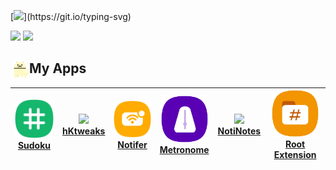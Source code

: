 [![](https://readme-typing-svg.herokuapp.com?color=808080&vCenter=true&width=500&lines=Hey+there!+It's+me%2C+Yanndroid+aka+Jesus.;I'm+18+years+old+and+live+in+Germany.;Currently%2C+I+have+a+coding+addiction+%3A%29.;What+I'm+working+on+you+ask%3F;Simple!+A+lot+of+OneUI+stuff...;Anyways%2C+have+a+great+day!)](https://git.io/typing-svg)

[![](https://github-readme-stats.vercel.app/api?username=Yanndroid&bg_color=ffffff00&text_color=888888&hide_border=true)](https://github.com/anuraghazra/github-readme-stats) [![](https://github-readme-stats.vercel.app/api/top-langs/?username=Yanndroid&layout=compact&bg_color=ffffff00&text_color=888888&hide_border=true)](https://github.com/anuraghazra/github-readme-stats)

## <img align="left" loading="lazy" src="https://github.com/Yanndroid/Yanndroid/blob/master/cats.gif" width="30" /> My Apps
[<img src="https://github.com/Yanndroid/Sudoku/blob/master/readme-res/icon.png" width="75"/><br/>Sudoku](https://github.com/Yanndroid/Sudoku) | [<img src="https://github.com/Yanndroid/hKtweaks-OneUI/blob/master/readme-res/icon.png" width="75"/><br/>hKtweaks](https://github.com/Yanndroid/hKtweaks-OneUI) | [<img src="https://github.com/Yanndroid/Notifer/blob/master/readme-res/icon.png" width="75"/><br/>Notifer](https://github.com/Yanndroid/Notifer) | [<img src="https://github.com/Yanndroid/Metronome/blob/master/readme-res/icon.png" width="75"/><br/>Metronome](https://github.com/Yanndroid/Metronome) | [<img src="https://github.com/Yanndroid/NotiNotes/blob/master/readme-res/icon.png" width="75"/><br/>NotiNotes](https://github.com/Yanndroid/NotiNotes) | [<img src="https://github.com/Yanndroid/Samsung-My-Files-Root-Extension/blob/master/readme-res/icon.png" width="75"/><br/>Root Extension](https://github.com/Yanndroid/Samsung-My-Files-Root-Extension) 
|:-:|:-:|:-:|:-:|:-:|:-:|
